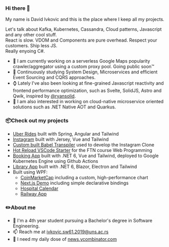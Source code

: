 ### Hi there 👋

My name is David Ivkovic and this is the place where I keep all my projects.

Let's talk about Kafka, Kubernetes, Cassandra, Cloud patterns, Javascript and any other cool stuff. </br>
React is slow. VDOM and Components are pure overhead. Respect your customers. Ship less JS. </br>
Really enyoing C#.


- 🌱 I am currently working on a serverless Google Maps popularity crawler/aggregator using a custom proxy pool. Going public soon™️
- 🔭 Continuously studying System Design, Microservices and efficient Event Sourcing and CQRS approaches.
- ⌚ Lately I've also been looking at fine-grained Javascript reactivity and frontend performance optimization, such as Svelte, SolidJS, Astro and Qwik, inspired by [@ryansolid](https://github.com/ryansolid).
- 🤔 I am also interested in working on cloud-native microservice oriented solutions such as .NET Native AOT and Quarkus.

### 📦Check out my projects
- [Uber Rides](https://github.com/davidivkovic/uber-rides) built with Spring, Angular and Tailwind
- [Instagram](https://github.com/davidivkovic/web21) built with Jersey, Vue and Tailwind
- [Custom built Babel Transpiler](https://github.com/davidivkovic/babel-vue-ftn) used to develop the Instagram Clone
- [Hot Reload VSCode Starter](https://github.com/davidivkovic/ftn-web-vscode-starter) for the FTN course Web Programming
- [Booking App](https://github.com/davidivkovic/isa22) built with .NET 6, Vue and Tailwind, deployed to Google Kubernetes Engine using Github Actions
- [Library App](https://github.com/davidivkovic/SIMS) built with .NET 6, Blazor, Electron and Tailwind
- Built using WPF: 
  - [CoinMarketCap](https://github.com/davidivkovic/coinmarketcap) including a custom, high-performance chart
  - [Next.js Demo](https://github.com/davidivkovic/nextjs-wpf) including simple declarative bindings
  - [Hospital Calendar](https://github.com/davidivkovic/usi-2020)
  - [Railway App](https://github.com/davidivkovic/HCI_P2)
  
### ✏️About me 
- 📖 I'm a 4th year student pursuing a Bachelor's degree in Software Engineering.
- 📫 Reach me at ivkovic.sw61.2019@uns.ac.rs
- 📰 I need my daily dose of [news.ycombinator.com](https://news.ycombinator.com)
